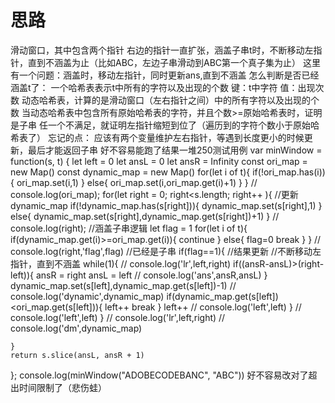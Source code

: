 
# 思路
滑动窗口，其中包含两个指针
右边的指针一直扩张，涵盖子串t时，不断移动左指针，直到不涵盖为止（比如ABC，左边子串滑动到ABC第一个真子集为止）
这里有一个问题：涵盖时，移动左指针，同时更新ans,直到不涵盖
怎么判断是否已经涵盖t了：
一个哈希表表示t中所有的字符以及出现的个数
键：t中字符
值：出现次数
动态哈希表，计算的是滑动窗口（左右指针之间）中的所有字符以及出现的个数
当动态哈希表中包含所有原始哈希表的字符，并且个数>=原始哈希表时，证明是子串
任一个不满足，就证明左指针缩短到位了（遍历到的字符个数小于原始哈希表了）
忘记的点：
应该有两个变量维护左右指针，等遇到长度更小的时候更新，最后才能返回子串
好不容易能跑了结果一堆250测试用例
var minWindow = function(s, t) {
    let left = 0
    let ansL = 0
    let ansR = Infinity
    const ori_map = new Map()
    const dynamic_map = new Map()
    for(let i of t){
        if(!ori_map.has(i)){
            ori_map.set(i,1)
        }
        else{
            ori_map.set(i,ori_map.get(i)+1)
        }
    }
    // console.log(ori_map);
    for(let right = 0; right<s.length; right++ ){
        //更新dynamic_map
        if(!dynamic_map.has(s[right])){
            dynamic_map.set(s[right],1)
        }
        else{
            dynamic_map.set(s[right],dynamic_map.get(s[right])+1)
        }
        // console.log(right);
        //涵盖子串逻辑
        let flag = 1
        for(let i of t){
            if(dynamic_map.get(i)>=ori_map.get(i)){
                continue
            }
            else{
                flag=0
                break
            }
        }
        // console.log(right,'flag',flag)
        //已经是子串
        if(flag==1){
            //结果更新
            //不断移动左指针，直到不涵盖
            while(1){
                // console.log('lr',left,right)
                if((ansR-ansL)>(right-left)){
                    ansR = right
                    ansL = left
                    // console.log('ans',ansR,ansL)
                }
                dynamic_map.set(s[left],dynamic_map.get(s[left])-1)
                // console.log('dynamic',dynamic_map)
                if(dynamic_map.get(s[left])<ori_map.get(s[left])){
                        left++
                        break
                }
                left++
                // console.log('left',left) 
            }
            // console.log('left',left) 
        }
        // console.log('lr',left,right)
        // console.log('dm',dynamic_map)
    
    }
    return s.slice(ansL, ansR + 1)
    


};
console.log(minWindow("ADOBECODEBANC", "ABC"))
好不容易改对了超出时间限制了（悲伤蛙）
